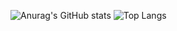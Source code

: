 ![Anurag's GitHub stats](https://github-readme-stats.vercel.app/api?username=bagelwastaken&show_icons=true&theme=tokyonight)
![Top Langs](https://github-readme-stats.vercel.app/api/top-langs/?username=bagelwastaken&show_icons=true&theme=tokyonight)
